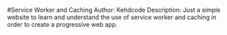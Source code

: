 #Service Worker and Caching
Author: Kehdcode
Description: Just a simple website to learn and understand the use of service worker and caching in order to create a progressive web app.
